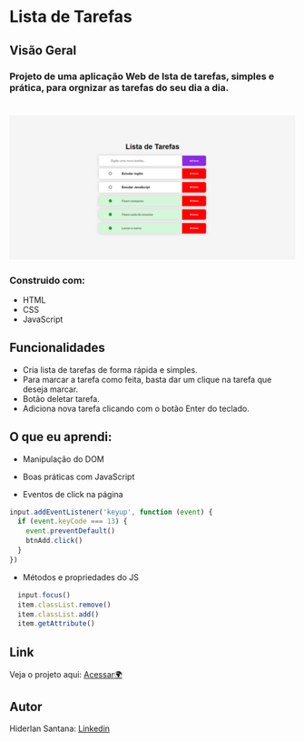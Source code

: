 # Lista de Tarefas

## Visão Geral

### Projeto de uma aplicação Web de lsta de tarefas, simples e prática, para orgnizar as tarefas do seu dia a dia.
#

![](./Assets/images/lista-de-tarefas.png)


### Construido com:
- HTML
- CSS
- JavaScript

## Funcionalidades
- Cria lista de tarefas de forma rápida e simples.
- Para marcar a tarefa como feita, basta dar um clique na tarefa que deseja marcar.
- Botão deletar tarefa. 
- Adiciona nova tarefa clicando com o botão Enter do teclado.

## O que eu aprendi:
- Manipulação do DOM

- Boas práticas com JavaScript

- Eventos de click na página
```js
input.addEventListener('keyup', function (event) {
  if (event.keyCode === 13) {
    event.preventDefault()
    btnAdd.click()
  }
})
```
- Métodos e propriedades do JS
```js
  input.focus() 
  item.classList.remove()
  item.classList.add()
  item.getAttribute()
```


## Link

Veja o projeto aqui: [Acessar🌍](https://devhiderlan.github.io/lista-de-tarefas/) 

## Autor

Hiderlan Santana: [Linkedin](https://www.linkedin.com/in/hiderlan-santana/)